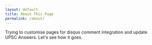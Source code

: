 ```yaml
---
layout: default
title: About This Page
permalink: /about/
---
```


Trying to customise pages for disqus comment integration and update UPSC Answers.
Let's see how it goes.
